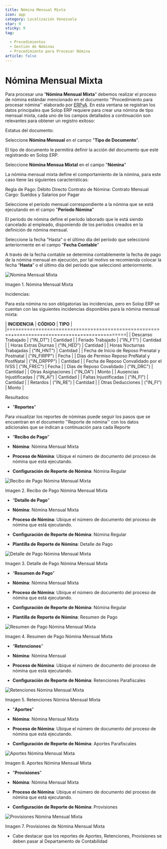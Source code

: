 ```yaml
---
title: Nómina Mensual Mixta
icon: app
category: Localización Venezuela
star: 9
sticky: 9
tag:

  - Procedimientos
  - Gestión de Nóminas
  - Procedimiento para Procesar Nómina
article: false
---
```


 **Nómina Mensual Mixta**
============================

Para procesar una “**Nómina Mensual Mixta**” debemos realizar el proceso de nómina estándar mencionado en el documento ''Procedimiento para procesar nómina'' elaborado por [ERPyA](http://erpya.com). En esta ventana se registran los datos principales que Solop ERP requiere para crear una nómina de tipo mensual mixta, cada uno de los campos detallados a continuación son relevantes para obtener un registro exitoso:

Estatus del documento:

Seleccione **Nómina Mensual** en el campo "**Tipo de Documento**".

El tipo de documento le permitirá definir la acción del documento que esté registrando en Solop ERP.

Seleccione **Nómina Mensua Mixtal** en el campo "**Nómina**"

La nómina mensual mixta define el comportamiento de la nómina, para este caso tiene las siguientes características:

Regla de Pago: Débito Directo
Contrato de Nómina: Contrato Mensual
Cargo: Sueldos y Salarios por Pagar

Seleccione el período mensual correspondiente a la nómina que se está ejecutando en el campo "**Período Nómina**"

El período de nómina define el período laborado que le está siendo cancelado al empleado, disponiendo de los períodos creados en la definición de nómina mensual.

Seleccione la fecha “Hasta” o el último día del período que seleccionó anteriormente en el campo "**Fecha Contable**"

A través de la fecha contable se determina contablemente la fecha de pago de la nómina mensual en ejecución, por tal motivo se recomienda colocar la fecha “**Hasta**” o el último día del período que seleccionó anteriormente.

![Nomina Mensual Mixta](/assets/img/docs/lve/procedures/payroll/procedures-to-process-payroll/resources/mensualmixta.png)

Imagen 1. Nómina Mensual Mixta

Incidencias:

Para esta nómina no son obligatorias las incidencias, pero en Solop ERP se cuentan con las siguientes incidencias disponibles para la nómina mensual mixta:

|           **INCIDENCIA**                              |     **CÓDIGO**       |    **TIPO**    |
|=======================================================+======================+================|
| Descanso Trabajado                                    |     ("IN_DT")        |    Cantidad    |
| Feriado Trabajado                                     |     ("IN_FT")        |    Cantidad    |
| Horas Extras Diurnas                                  |     ("IN_HED")       |    Cantidad    |
| Horas Nocturnas Trabajadas                            |     ("IN_HNT")       |    Cantidad    |
| Fecha de Inicio de Reposo Prenatal y Postnatal        |    ("IN_FIRPP")      |     Fecha      |
| Días de Permiso Reposo PreNatal y PostNatal           |    ("IN_DRPPP")      |    Cantidad    |
| Fecha de Reposo Convalidado por el IVSS               |     ("IN_FREC")      |     Fecha      |
| Días de Reposo Covalidado                             |     ("IN_DRC")       |    Cantidad    |
| Otras Asignaciones                                    |      ("IN_OA")       |     Monto      |
| Ausencias Injustificadas                              |      ("IN_AI")       |    Cantidad    |
| Faltas Injustificadas                                 |      ("IN_FI")       |    Cantidad    |
| Retardos                                              |      ("IN_RE")       |    Cantidad    |
| Otras Deducciones                                     |      ("IN_FI")       |     Monto      |

Resultados:

- "**Reportes**"

Para visualizar los reportes de nóminas  puede seguir los pasos que se encuentran en el documento ''Reporte de nómina'' con los datos adicionales que se indican a continuación para cada Reporte

- “**Recibo de Pago**”

- **Nómina**: Nómina Mensual Mixta

- **Proceso de Nómina**: Ubique el número de documento del proceso de nómina que está ejecutando.

- **Configuración de Reporte de Nómina**: Nómina Regular

![Recibo de Pago Nómina Mensual Mixta](/assets/img/docs/lve/procedures/payroll/procedures-to-process-payroll/resources/recibosmensualmixta.png)

Imagen 2. Recibo de Pago Nómina Mensual Mixta

- “**Detalle de Pago**”

- **Nómina**: Nómina Mensual Mixta

- **Proceso de Nómina**: Ubique el número de documento del proceso de nómina que está ejecutando.

- **Configuración de Reporte de Nómina**: Nómina Regular

- **Plantilla de Reporte de Nómina**: Detalle de Pago

![Detalle de Pago Nómina Mensual Mixta](/assets/img/docs/lve/procedures/payroll/procedures-to-process-payroll/resources/detallemensualmixta.png)

Imagen 3. Detalle de Pago Nómina Mensual Mixta

- “**Resumen de Pago**”

- **Nómina**: Nómina Mensual Mixta

- **Proceso de Nómina**: Ubique el número de documento del proceso de nómina que está ejecutando.

- **Configuración de Reporte de Nómina**: Nómina Regular

- **Plantilla de Reporte de Nómina**: Resumen de Pago

![Resumen de Pago Nómina Mensual Mixta](/assets/img/docs/lve/procedures/payroll/procedures-to-process-payroll/resources/resumenmensualmixta.png)

Imagen 4. Resumen de Pago Nómina Mensual Mixta

- “**Retenciones**”

- **Nómina**: Nómina Mensual

- **Proceso de Nómina**: Ubique el número de documento del proceso de nómina que está ejecutando.

- **Configuración de Reporte de Nómina**: Retenciones Parafiscales

![Retenciones Nómina Mensual Mixta](/assets/img/docs/lve/procedures/payroll/procedures-to-process-payroll/resources/retencionesmensualmixta.png)

Imagen 5. Retenciones Nómina Mensual Mixta

- "**Aportes**"

- **Nómina**: Nómina Mensual Mixta

- **Proceso de Nómina**: Ubique el número de documento del proceso de nómina que está ejecutando.

- **Configuración de Reporte de Nómina**: Aportes Parafiscales

![Aportes Nómina Mensual Mixta](/assets/img/docs/lve/procedures/payroll/procedures-to-process-payroll/resources/aportesmensualmixta.png)

Imagen 6. Aportes Nómina Mensual Mixta

- "**Provisiones**"

- **Nómina**: Nómina Mensual Mixta

- **Proceso de Nómina**: Ubique el número de documento del proceso de nómina que está ejecutando.

- **Configuración de Reporte de Nómina**: Provisiones

![Provisiones Nómina Mensual Mixta](/assets/img/docs/lve/procedures/payroll/procedures-to-process-payroll/resources/provisionesmensualmixta.png)

Imagen 7. Provisiones de Nómina Mensual Mixta

- Cabe destacar que los reportes de Aportes, Retenciones, Provisiones se deben pasar al Departamento de Contabilidad
